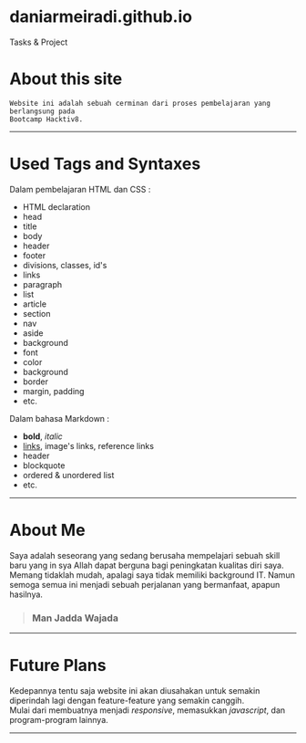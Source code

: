 # daniarmeiradi.github.io
Tasks &amp; Project


# **About this site**
```
Website ini adalah sebuah cerminan dari proses pembelajaran yang berlangsung pada  
Bootcamp Hacktiv8.
```
---
# **Used Tags and Syntaxes**
Dalam pembelajaran HTML dan CSS :
* HTML declaration
* head
* title
* body
* header
* footer
* divisions, classes, id's
* links
* paragraph
* list
* article
* section
* nav
* aside
* background
* font
* color
* background
* border
* margin, padding
* etc.

Dalam bahasa Markdown :
* **bold**, *italic*
* [links](#), image's links, reference links
* header
* blockquote
* ordered & unordered list
* etc.

---

# **About Me**
Saya adalah seseorang yang sedang berusaha mempelajari sebuah skill baru yang in sya Allah dapat berguna bagi peningkatan kualitas diri saya.  
Memang tidaklah mudah, apalagi saya tidak memiliki background IT. Namun semoga semua ini menjadi sebuah perjalanan yang bermanfaat, apapun hasilnya.

>### Man Jadda Wajada

---

# **Future Plans**
Kedepannya tentu saja website ini akan diusahakan untuk semakin diperindah lagi dengan feature-feature yang semakin canggih.  
Mulai dari membuatnya menjadi _responsive_, memasukkan _javascript_, dan program-program lainnya.

---

